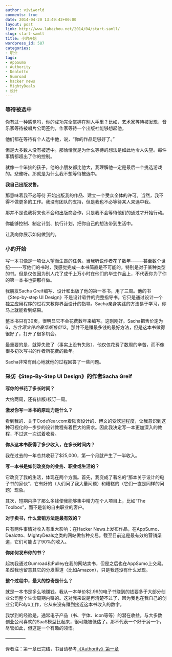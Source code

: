 ```yaml
---
author: viviworld
comments: true
date: 2014-04-20 13:49:42+00:00
layout: post
link: http://www.labazhou.net/2014/04/start-samll/
slug: start-samll
title: 小的开始
wordpress_id: 587
categories:
- 职业
tags:
- AppSumo
- Authority
- Dealotto
- Gumroad
- hacker news
- MightyDeals
- 设计
---
```


### 等待被选中


你有过一种感觉吗，你的成功完全掌握在别人手里？比如，艺术家等待被发现，音乐家等待被唱片公司签约，作家等待一个出版社能够想起他。

他们都在等待有个人选中他，说，“你的作品足够好了。”

但是大多数人没有被选中。那恰恰就是为什么等待的想法是如此地令人失望。每件事情都超出了你的控制。

就像一个笨拙的孩子，他的小朋友都比他大，我理解他一定是最后一个挑选游戏的。悲催呀。那就是为什么我不想等待被选中。

**我自己出版发售。**

那意味着我不必等待 开始出版我的作品、建立一个受众全体的许可。当然，我不得不做更多的工作。我没有团队的支持，但是我也不必等待某人来选中我。

那并不是说我将来也不会和出版商合作，只是我不会等待他们的通过才开始行动。

你能够控制、制定计划、执行计划，把你自己的想法带到生活中。

让我向你展示如何做到的。


### 小的开始


写一本书像是一项让人望而生畏的任务。当我听说作者花了数年------甚至数个世纪------写他们的书时，我感觉完成一本书简直是不可能的。特别是对于某种类型的书。但是仅仅因为别人花了成千上万小时在他们的毕生作品上，不代表你为了你的第一本书也要那样做。

我朋友Sacha Greif编写、设计和出版了他的第一本书，用了三周。他的书《Step-by-step UI Design》不是设计软件的完整指导书。它只是通过设计一个独立应用程序的过程来教你界面设计的指导。Sacha亲身实践的方法易于学习，你马上就能看到结果。

整本书只有30页，很明显它不会花费数年来编写。这刚刚好。Sacha把售价定为$6，包含源文件的豪华版售价$12。那并不是赚最多钱的最好方法，但是这本书做得很好了，打开了很多机会。

最重要的是，就算失败了（事实上没有失败），他仅仅花费了数周的辛苦，而不像很多初次写书的作者所花费的数年。

Sacha非常有耐心地就他的过程回答了一些问题。


### 采访《Step-By-Step UI Design》的作者Sacha Greif


**写你的书花了多长时间？**

大约两周，还有排版/校订一周。

**激发你写一本书的原动力是什么？**

看到我的、关于CodeYear.com着陆页设计的、博文的受欢迎程度，让我意识到这种可视化的一步步的设计教程有着巨大的需求。因此我决定写一本更加深入的教程，不过这一次试着收费。

**你从这本书获得了多少收入，在多长时间内？**

我在过去的一年总共收获了$25,000，第一个月就产生了一半收入。

**写一本书是如何改变你的业务、职业或生活的？**

它改变了我的生活，体现在两个方面。首先，我变成了著名的“那本关于设计的电子书的家伙”，它有好的（人们问了我大量问题）和糟糕的（它们一直是同样的问题）现象。

其次，短期内挣了那么多钱使我能够集中精力在个人项目上，比如“The Toolbox”，而不是新的自由职业的客户。

**对于卖书，什么营销方法是最有效的？**

只有两件事情对收入有重大影响：在Hacker News上发布作品，在AppSumo、Dealotto、MightyDeals之类的网站做各种交易。截至目前这是最有效的营销渠道，它们可能占了90%的收入。

**你如何发布你的书？**

起初我通过Gumroad和Pulley在我的网站卖书，但是之后也在AppSumo上交易。虽然我也留意其它的分发渠道（比如Amazon），只是我还没有什么发现。

**整个过程中，最大的惊奇是什么？**

就是一本书是多么地赚钱。我从一本单价$2.99的电子书赚到的钱要多于大部分创业公司整个生命周期内赚的。这对我来说是再清楚不过了，因为我也在我自己的创业公司Folyo工作，它从来没有赚到接近这本书收入的数字。

我学到的经验是，通常电子产品（书、字体、icon等等）的潜在收益，与大多数创业公司喜欢的SaaS模型比起来，很可能被低估了。那不代表一个好于另一个，尽管如此，但这是一个有趣的领悟。

————–

译者注：第一章已完结，书目请参考[《Authority》第一章](http://www.labazhou.net/authority/)
